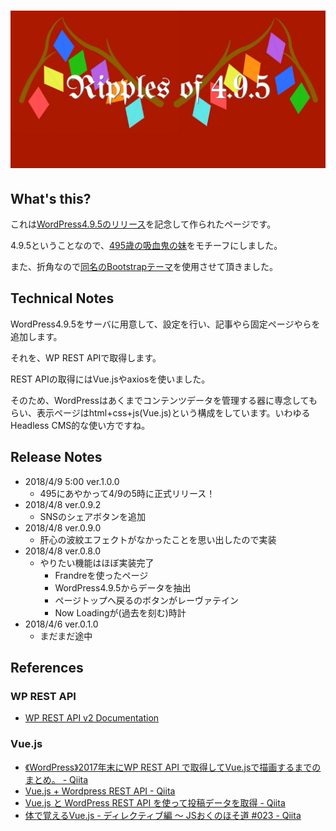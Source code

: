 # ![フランちゃんウフフ](https://github.com/arm-band/flangre_wp495/blob/master/misc/img/image.jpg)

## What's this?

これは[WordPress4.9.5のリリース](https://ja.wordpress.org/2018/04/04/wordpress-4-9-5-security-and-maintenance-release/)を記念して作られたページです。

4.9.5ということなので、[495歳の吸血鬼の妹](http://sukimanet.net/profile/koumakyou/flandre.html)をモチーフにしました。

また、折角なので[同名のBootstrapテーマ](https://sairoutine.github.io/Frandre/)を使用させて頂きました。

## Technical Notes

WordPress4.9.5をサーバに用意して、設定を行い、記事やら固定ページやらを追加します。

それを、WP REST APIで取得します。

REST APIの取得にはVue.jsやaxiosを使いました。

そのため、WordPressはあくまでコンテンツデータを管理する器に専念してもらい、表示ページはhtml+css+js(Vue.js)という構成をしています。いわゆるHeadless CMS的な使い方ですね。

## Release Notes

- 2018/4/9 5:00 ver.1.0.0
    - 495にあやかって4/9の5時に正式リリース！
- 2018/4/8 ver.0.9.2
    - SNSのシェアボタンを追加
- 2018/4/8 ver.0.9.0
    - 肝心の波紋エフェクトがなかったことを思い出したので実装
- 2018/4/8 ver.0.8.0
    - やりたい機能はほぼ実装完了
        - Frandreを使ったページ
        - WordPress4.9.5からデータを抽出
        - ページトップへ戻るのボタンがレーヴァテイン
        - Now Loadingが(過去を刻む)時計
- 2018/4/6 ver.0.1.0
    - まだまだ途中

## References

### WP REST API

- [WP REST API v2 Documentation](https://ja.wp-api.org/)

### Vue.js

- [《WordPress》2017年末にWP REST API で取得してVue\.jsで描画するまでのまとめ。 \- Qiita](https://qiita.com/uto-usui/items/4eb21aec704b888936d0)
- [Vue\.js \+ Wordpress REST API \- Qiita](https://qiita.com/nanonum/items/a335ba09fc2c2c4e3d5e)
- [Vue\.js と WordPress REST API を使って投稿データを取得 \- Qiita](https://qiita.com/kouichi_hoshi/items/39d346a400708422c031)
- [体で覚えるVue\.js \- ディレクティブ編 〜 JSおくのほそ道 \#023 \- Qiita](https://qiita.com/hosomichi/items/25041c1d46452de84aa6#v-html)